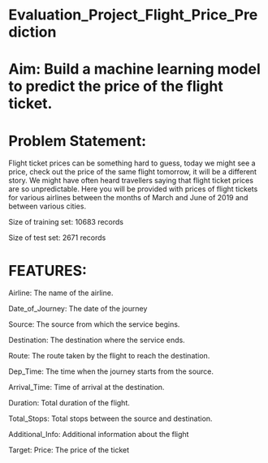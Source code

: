 # Evaluation_Project_Flight_Price_Prediction
# Aim: Build a machine learning model to predict the price of the flight ticket.
# Problem Statement:
Flight ticket prices can be something hard to guess, today we might see a price, check out the price of the same flight tomorrow, it will be a different story. We might have often heard travellers saying that flight ticket prices are so unpredictable. Here you will be provided with prices of flight tickets for various airlines between the months of March and June of 2019 and between various cities.

Size of training set: 10683 records

Size of test set: 2671 records

# FEATURES:
Airline: The name of the airline.   

Date_of_Journey: The date of the journey    

Source: The source from which the service begins.    

Destination: The destination where the service ends.   

Route: The route taken by the flight to reach the destination.   

Dep_Time: The time when the journey starts from the source.   

Arrival_Time: Time of arrival at the destination.   

Duration: Total duration of the flight.   

Total_Stops: Total stops between the source and destination.   

Additional_Info: Additional information about the flight   

Target: Price: The price of the ticket   
